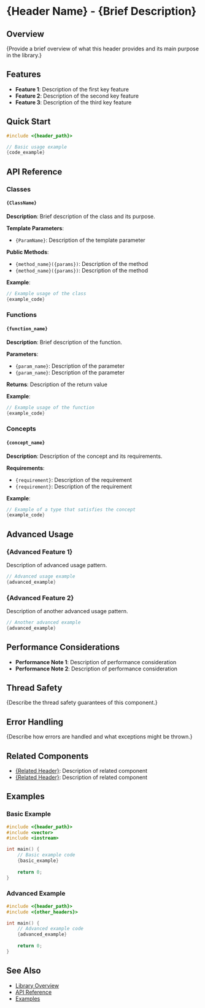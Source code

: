 # {Header Name} - {Brief Description}

## Overview

{Provide a brief overview of what this header provides and its main purpose in the library.}

## Features

- **Feature 1**: Description of the first key feature
- **Feature 2**: Description of the second key feature
- **Feature 3**: Description of the third key feature

## Quick Start

```cpp
#include <{header_path}>

// Basic usage example
{code_example}
```

## API Reference

### Classes

#### `{ClassName}`

**Description**: Brief description of the class and its purpose.

**Template Parameters**:
- `{ParamName}`: Description of the template parameter

**Public Methods**:
- `{method_name}({params})`: Description of the method
- `{method_name}({params})`: Description of the method

**Example**:
```cpp
// Example usage of the class
{example_code}
```

### Functions

#### `{function_name}`

**Description**: Brief description of the function.

**Parameters**:
- `{param_name}`: Description of the parameter
- `{param_name}`: Description of the parameter

**Returns**: Description of the return value

**Example**:
```cpp
// Example usage of the function
{example_code}
```

### Concepts

#### `{concept_name}`

**Description**: Description of the concept and its requirements.

**Requirements**:
- `{requirement}`: Description of the requirement
- `{requirement}`: Description of the requirement

**Example**:
```cpp
// Example of a type that satisfies the concept
{example_code}
```

## Advanced Usage

### {Advanced Feature 1}

Description of advanced usage pattern.

```cpp
// Advanced usage example
{advanced_example}
```

### {Advanced Feature 2}

Description of another advanced usage pattern.

```cpp
// Another advanced example
{advanced_example}
```

## Performance Considerations

- **Performance Note 1**: Description of performance consideration
- **Performance Note 2**: Description of performance consideration

## Thread Safety

{Describe the thread safety guarantees of this component.}

## Error Handling

{Describe how errors are handled and what exceptions might be thrown.}

## Related Components

- [{Related Header}]({link}): Description of related component
- [{Related Header}]({link}): Description of related component

## Examples

### Basic Example

```cpp
#include <{header_path}>
#include <vector>
#include <iostream>

int main() {
    // Basic example code
    {basic_example}
    
    return 0;
}
```

### Advanced Example

```cpp
#include <{header_path}>
#include <{other_headers}>

int main() {
    // Advanced example code
    {advanced_example}
    
    return 0;
}
```

## See Also

- [Library Overview](../index.md)
- [API Reference](../api/README.md)
- [Examples](../examples/README.md) 